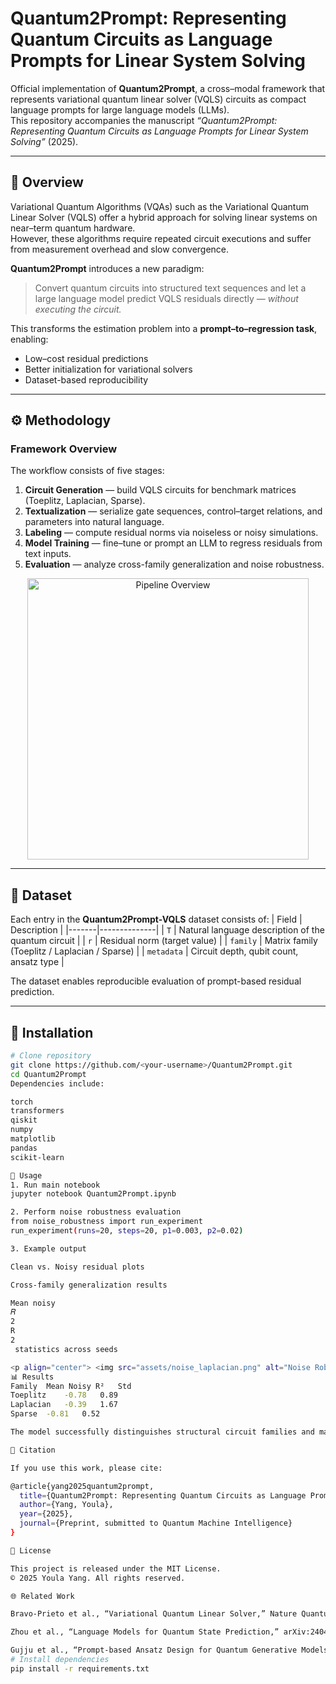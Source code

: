 # Quantum2Prompt: Representing Quantum Circuits as Language Prompts for Linear System Solving

Official implementation of **Quantum2Prompt**, a cross–modal framework that represents variational quantum linear solver (VQLS) circuits as compact language prompts for large language models (LLMs).  
This repository accompanies the manuscript *“Quantum2Prompt: Representing Quantum Circuits as Language Prompts for Linear System Solving”* (2025).

---

## 🧠 Overview

Variational Quantum Algorithms (VQAs) such as the Variational Quantum Linear Solver (VQLS) offer a hybrid approach for solving linear systems on near–term quantum hardware.  
However, these algorithms require repeated circuit executions and suffer from measurement overhead and slow convergence.

**Quantum2Prompt** introduces a new paradigm:
> Convert quantum circuits into structured text sequences and let a large language model predict VQLS residuals directly — *without executing the circuit.*

This transforms the estimation problem into a **prompt–to–regression task**, enabling:
- Low–cost residual predictions  
- Better initialization for variational solvers  
- Dataset-based reproducibility  

---

## ⚙️ Methodology

### Framework Overview
The workflow consists of five stages:

1. **Circuit Generation** — build VQLS circuits for benchmark matrices (Toeplitz, Laplacian, Sparse).  
2. **Textualization** — serialize gate sequences, control–target relations, and parameters into natural language.  
3. **Labeling** — compute residual norms via noiseless or noisy simulations.  
4. **Model Training** — fine–tune or prompt an LLM to regress residuals from text inputs.  
5. **Evaluation** — analyze cross-family generalization and noise robustness.

<p align="center">
  <img src="assets/pipeline.png" alt="Pipeline Overview" width="450"/>
</p>

---

## 📘 Dataset

Each entry in the **Quantum2Prompt-VQLS** dataset consists of:
| Field | Description |
|-------|--------------|
| `T` | Natural language description of the quantum circuit |
| `r` | Residual norm (target value) |
| `family` | Matrix family (Toeplitz / Laplacian / Sparse) |
| `metadata` | Circuit depth, qubit count, ansatz type |

The dataset enables reproducible evaluation of prompt-based residual prediction.

---

## 🚀 Installation

```bash
# Clone repository
git clone https://github.com/<your-username>/Quantum2Prompt.git
cd Quantum2Prompt
Dependencies include:

torch
transformers
qiskit
numpy
matplotlib
pandas
scikit-learn

🧩 Usage
1. Run main notebook
jupyter notebook Quantum2Prompt.ipynb

2. Perform noise robustness evaluation
from noise_robustness import run_experiment
run_experiment(runs=20, steps=20, p1=0.003, p2=0.02)

3. Example output

Clean vs. Noisy residual plots

Cross-family generalization results

Mean noisy 
𝑅
2
R
2
 statistics across seeds

<p align="center"> <img src="assets/noise_laplacian.png" alt="Noise Robustness" width="450"/> </p>
📊 Results
Family	Mean Noisy R²	Std
Toeplitz	-0.78	0.89
Laplacian	-0.39	1.67
Sparse	-0.81	0.52

The model successfully distinguishes structural circuit families and maintains robustness under noise injection.

🧾 Citation

If you use this work, please cite:

@article{yang2025quantum2prompt,
  title={Quantum2Prompt: Representing Quantum Circuits as Language Prompts for Linear System Solving},
  author={Yang, Youla},
  year={2025},
  journal={Preprint, submitted to Quantum Machine Intelligence}
}

📜 License

This project is released under the MIT License.
© 2025 Youla Yang. All rights reserved.

🌐 Related Work

Bravo-Prieto et al., “Variational Quantum Linear Solver,” Nature Quantum Information, 2023.

Zhou et al., “Language Models for Quantum State Prediction,” arXiv:2404.08112, 2024.

Gujju et al., “Prompt-based Ansatz Design for Quantum Generative Models,” Quantum Sci. Technol., 2025.
# Install dependencies
pip install -r requirements.txt
